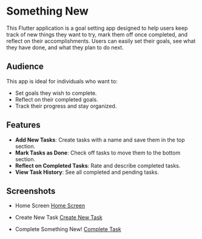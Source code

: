 # Something New 

This Flutter application is a goal setting app designed to help users keep track of new things they want to try, mark them off once completed, and reflect on their accomplishments. Users can easily set their goals, see what they have done, and what they plan to do next.

## Audience

This app is ideal for individuals who want to:
- Set goals they wish to complete.
- Reflect on their completed goals.
- Track their progress and stay organized.

## Features

- **Add New Tasks**: Create tasks with a name and save them in the top section.
- **Mark Tasks as Done**: Check off tasks to move them to the bottom section.
- **Reflect on Completed Tasks**: Rate and describe completed tasks.
- **View Task History**: See all completed and pending tasks.

## Screenshots

- Home Screen [Home Screen](images/HomeScreen.png)

- Create New Task [Create New Task](images/CreateNew.png)

- Complete Something New! [Complete Task](images/CreateNew.png)